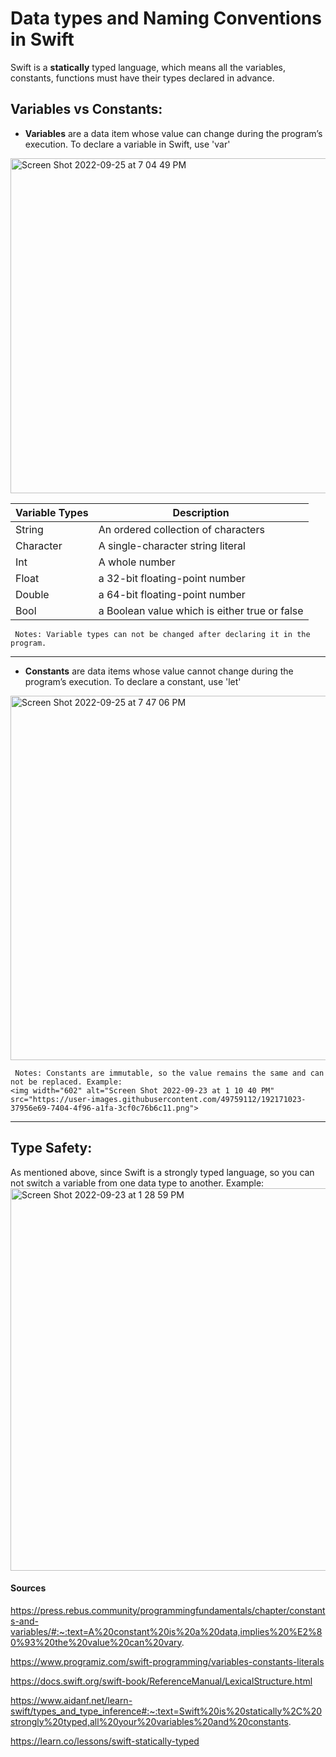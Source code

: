 # Data types and Naming Conventions in Swift 

Swift is a **statically** typed language, which means all the variables, constants, functions must have their types declared in advance.

## Variables vs Constants: 
- **Variables** are a data item whose value can change during the program’s execution. To declare a variable in Swift, use 'var'
<img width="536" alt="Screen Shot 2022-09-25 at 7 04 49 PM" src="https://user-images.githubusercontent.com/49759112/192169557-3752e0ec-397e-4980-bf63-5e89f00c5671.png"> 

| Variable Types| Description |
| ----------- | ----------- |
| String      | An ordered collection of characters      |
|Character| A single-character string literal | 
| Int   | A whole number       |
|Float|a 32-bit floating-point number|
|Double|a 64-bit floating-point number|
|Bool|a Boolean value which is either true or false|


     Notes: Variable types can not be changed after declaring it in the program. 

*** 

- **Constants** are data items whose value cannot change during the program’s execution. To declare a constant, use 'let' 
<img width="583" alt="Screen Shot 2022-09-25 at 7 47 06 PM" src="https://user-images.githubusercontent.com/49759112/192171051-b47da8b9-afd3-427a-85df-1ddef6f4303a.png">

     Notes: Constants are immutable, so the value remains the same and can not be replaced. Example: 
    <img width="602" alt="Screen Shot 2022-09-23 at 1 10 40 PM" src="https://user-images.githubusercontent.com/49759112/192171023-37956e69-7404-4f96-a1fa-3cf0c76b6c11.png">

*** 

## Type Safety: 

As mentioned above, since Swift is a strongly typed language, so you can not switch a variable from one data type to another. Example:  
<img width="612" alt="Screen Shot 2022-09-23 at 1 28 59 PM" src="https://user-images.githubusercontent.com/49759112/192171229-e5d0cecd-19da-4a42-a8f0-84979ad190e3.png">



#### Sources
https://press.rebus.community/programmingfundamentals/chapter/constants-and-variables/#:~:text=A%20constant%20is%20a%20data,implies%20%E2%80%93%20the%20value%20can%20vary.

https://www.programiz.com/swift-programming/variables-constants-literals

https://docs.swift.org/swift-book/ReferenceManual/LexicalStructure.html

https://www.aidanf.net/learn-swift/types_and_type_inference#:~:text=Swift%20is%20statically%2C%20strongly%20typed,all%20your%20variables%20and%20constants.

https://learn.co/lessons/swift-statically-typed
